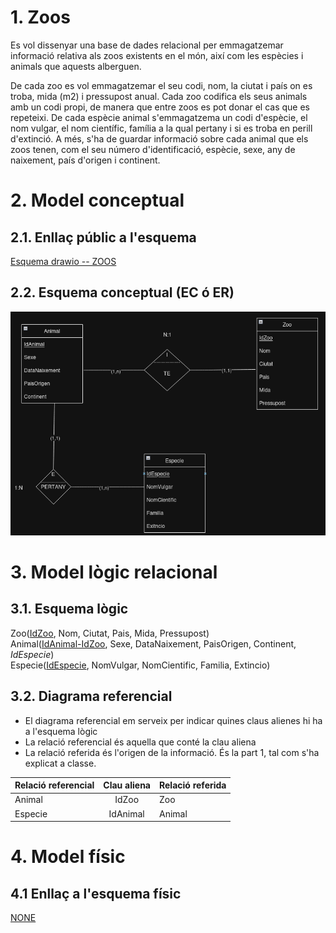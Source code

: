 
# 1. Zoos

Es vol dissenyar una base de dades relacional per emmagatzemar informació relativa als zoos existents en el món, així com les espècies i animals que aquests alberguen.

De cada zoo es vol emmagatzemar el seu codi, nom, la ciutat i país on es troba, mida (m2) i pressupost anual.
Cada zoo codifica els seus animals amb un codi propi, de manera que entre zoos es pot donar el cas que es repeteixi.
De cada espècie animal s'emmagatzema un codi d'espècie, el nom vulgar, el nom científic, família a la qual pertany i si es troba en perill d'extinció.
A més, s'ha de guardar informació sobre cada animal que els zoos tenen, com el seu número d'identificació, espècie, sexe, any de naixement, país d'origen i continent.

# 2. Model conceptual
## 2.1. Enllaç públic a l'esquema
[Esquema drawio -- ZOOS](https://drive.google.com/file/d/1-8aaf5AJuiRZojJW8Z4h9YdLbMSbh_GA/view?usp=sharing)
## 2.2. Esquema conceptual (EC ó ER)
  ![Esquema drawio -- ZOOS](./ER%20--%20ZOOS.png)
# 3. Model lògic relacional
## 3.1. Esquema lògic
  Zoo(<ins>IdZoo</ins>, Nom, Ciutat, Pais, Mida, Pressupost)\
  Animal(<ins>IdAnimal-IdZoo</ins>, Sexe, DataNaixement, PaisOrigen, Continent, *IdEspecie*)\
  Especie(<ins>IdEspecie</ins>, NomVulgar, NomCientific, Familia, Extincio)

## 3.2. Diagrama referencial

* El diagrama referencial em serveix per indicar quines claus alienes hi ha a l'esquema lògic  
* La relació referencial és aquella que conté la clau aliena  
* La relació referida és l'origen de la informació. És la part 1, tal com s'ha explicat a classe.

Relació referencial|Clau aliena|Relació referida
-|:-:|-
Animal|IdZoo|Zoo
Especie|IdAnimal|Animal


# 4. Model físic
## 4.1 Enllaç a l'esquema físic

[NONE](./)
